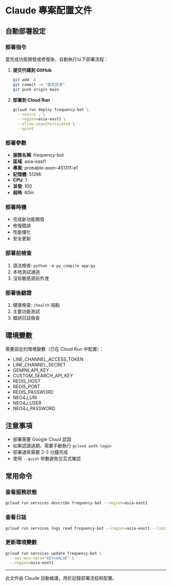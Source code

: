 # Claude 專案配置文件

## 自動部署設定

### 部署指令
當完成功能開發或修復後，自動執行以下部署流程：

1. **提交代碼到 GitHub**
   ```bash
   git add -A
   git commit -m "提交訊息"
   git push origin main
   ```

2. **部署到 Cloud Run**
   ```bash
   gcloud run deploy frequency-bot \
     --source . \
     --region=asia-east1 \
     --allow-unauthenticated \
     --quiet
   ```

### 部署參數
- **服務名稱**: frequency-bot
- **區域**: asia-east1
- **專案**: probable-axon-451311-e1
- **記憶體**: 512Mi
- **CPU**: 1
- **並發**: 100
- **超時**: 60m

### 部署時機
- 完成新功能開發
- 修復錯誤
- 性能優化
- 安全更新

### 部署前檢查
1. 語法檢查: `python -m py_compile app.py`
2. 本地測試通過
3. 沒有敏感資訊外洩

### 部署後驗證
1. 健康檢查: `/health` 端點
2. 主要功能測試
3. 錯誤日誌檢查

## 環境變數
需要設定的環境變數（已在 Cloud Run 中配置）：
- LINE_CHANNEL_ACCESS_TOKEN
- LINE_CHANNEL_SECRET
- GEMINI_API_KEY
- CUSTOM_SEARCH_API_KEY
- REDIS_HOST
- REDIS_PORT
- REDIS_PASSWORD
- NEO4J_URI
- NEO4J_USER
- NEO4J_PASSWORD

## 注意事項
- 部署需要 Google Cloud 認證
- 如果認證過期，需要手動執行 `gcloud auth login`
- 部署通常需要 2-3 分鐘完成
- 使用 `--quiet` 參數避免交互式確認

## 常用命令

### 查看服務狀態
```bash
gcloud run services describe frequency-bot --region=asia-east1
```

### 查看日誌
```bash
gcloud run services logs read frequency-bot --region=asia-east1 --limit=50
```

### 更新環境變數
```bash
gcloud run services update frequency-bot \
  --set-env-vars="KEY=VALUE" \
  --region=asia-east1
```

---
此文件由 Claude 自動維護，用於記錄部署流程和配置。